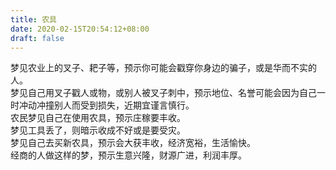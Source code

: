 ```yaml
---
title: 农具
date: 2020-02-15T20:54:12+08:00
draft: false
---
```


梦见农业上的叉子、耙子等，预示你可能会戳穿你身边的骗子，或是华而不实的人。<br>
梦见自己用叉子戳人或物，或别人被叉子刺中，预示地位、名誉可能会因为自己一时冲动冲撞别人而受到损失，近期宜谨言慎行。<br>
农民梦见自己在使用农具，预示庄稼要丰收。<br>
梦见工具丢了，则暗示收成不好或是要受灾。<br>
梦见自己去买新农具，预示会大获丰收，经济宽裕，生活愉快。<br>
经商的人做这样的梦，预示生意兴隆，财源广进，利润丰厚。<br>
